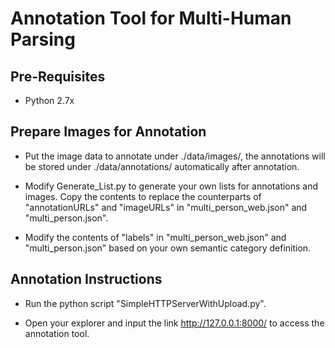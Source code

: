 # Annotation Tool for Multi-Human Parsing


## Pre-Requisites


* Python 2.7x


## Prepare Images for Annotation


* Put the image data to annotate under ./data/images/, the annotations will be stored under ./data/annotations/ automatically after annotation.


* Modify Generate_List.py to generate your own lists for annotations and images. Copy the contents to replace the counterparts of "annotationURLs" and "imageURLs" in "multi_person_web.json" and "multi_person.json".


* Modify the contents of "labels" in "multi_person_web.json" and "multi_person.json" based on your own semantic category definition.


## Annotation Instructions


* Run the python script "SimpleHTTPServerWithUpload.py".


* Open your explorer and input the link http://127.0.0.1:8000/ to access the annotation tool.
